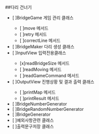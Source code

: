 ##다리 건너기

<ul>
<li>[ ]BridgeGame 게임 관리 클래스</li>
	<ul>
	<li>[ ]move 메서드</li>
	<li>[ ]retry 메서드</li>
	<li>[ ]correctLine 메서드</li>
	</ul>
<li>[ ]BridgeMaker 다리 생성 클래스</li>
<li>[ ]InputView 입력전용클래스</li>
	<ul>
	<li>[x]readBridgeSize 메서드</li>
	<li>[ ]readMoving 메서드</li>
	<li>[ ]readGameCommand 메서드</li>
	</ul>
<li>[ ]OutputView 진행상황 및 결과 출력 클래스</li>
	<ul>
	<li>[ ]printMap 메서드</li>
	<li>[ ]printResult 메서드</li>
	</ul>
<li>[ ]BridgeNumberGenerator</li>
<li>[ ]BridgeRandomNumberGenerator</li>
<li>[ ]BridgeGenerator</li>
<li>[ ]예외사항관련 클래스</li>
<li>[ ]출력문구저장 클래스</li>
</ul>
